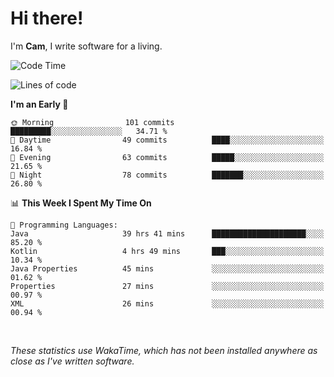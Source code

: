 # Hi there!
I'm **Cam**, I write software for a living.

<!--START_SECTION:waka-->
![Code Time](http://img.shields.io/badge/Code%20Time-240%20hrs%2041%20mins-blue)

![Lines of code](https://img.shields.io/badge/From%20Hello%20World%20I%27ve%20Written-68.5%20thousand%20lines%20of%20code-blue)

**I'm an Early 🐤** 

```text
🌞 Morning                101 commits         █████████░░░░░░░░░░░░░░░░   34.71 % 
🌆 Daytime                49 commits          ████░░░░░░░░░░░░░░░░░░░░░   16.84 % 
🌃 Evening                63 commits          █████░░░░░░░░░░░░░░░░░░░░   21.65 % 
🌙 Night                  78 commits          ███████░░░░░░░░░░░░░░░░░░   26.80 % 
```


📊 **This Week I Spent My Time On** 

```text
💬 Programming Languages: 
Java                     39 hrs 41 mins      █████████████████████░░░░   85.20 % 
Kotlin                   4 hrs 49 mins       ███░░░░░░░░░░░░░░░░░░░░░░   10.34 % 
Java Properties          45 mins             ░░░░░░░░░░░░░░░░░░░░░░░░░   01.62 % 
Properties               27 mins             ░░░░░░░░░░░░░░░░░░░░░░░░░   00.97 % 
XML                      26 mins             ░░░░░░░░░░░░░░░░░░░░░░░░░   00.94 % 
```


<!--END_SECTION:waka-->

<br>

_These statistics use WakaTime, which has not been installed anywhere as close as I've written software._
